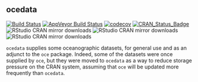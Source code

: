 ## **ocedata**

[![Build Status](https://travis-ci.org/dankelley/ocedata.svg?branch=master)](https://travis-ci.org/dankelley/ocedata)
[![AppVeyor Build Status](https://ci.appveyor.com/api/projects/status/github/dankelley/ocedata?branch=master&svg=true)](https://ci.appveyor.com/project/dankelley/ocedata)
[![codecov](https://codecov.io/gh/dankelley/ocedata/branch/master/graph/badge.svg)](https://codecov.io/gh/dankelley/ocedata)
[![CRAN_Status_Badge](https://www.r-pkg.org/badges/version/ocedata)](https://cran.r-project.org/package=ocedata)
![RStudio CRAN mirror downloads](https://cranlogs.r-pkg.org/badges/last-month/ocedata)
![RStudio CRAN mirror downloads](https://cranlogs.r-pkg.org/badges/last-week/ocedata)
![RStudio CRAN mirror downloads](https://cranlogs.r-pkg.org/badges/last-day/ocedata)

`ocedata` supplies some oceanographic datasets, for general use and as an
adjunct to the `oce` package. Indeed, some of the datasets were once supplied
by `oce`, but they were moved to `ocedata` as a way to reduce storage pressure
on the CRAN system, assuming that `oce` will be updated more frequently than
`ocedata`.

